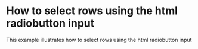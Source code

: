 # How to select rows using the html radiobutton input


<p>This example illustrates how to select rows using the html radiobutton input</p>

<br/>


